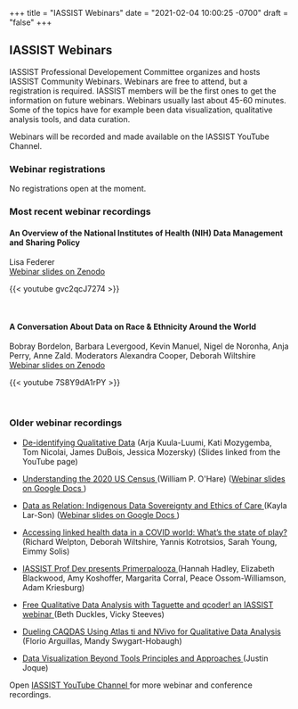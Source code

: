 +++
title = "IASSIST Webinars"
date = "2021-02-04 10:00:25 -0700"
draft = "false"
+++
## IASSIST Webinars

IASSIST Professional Developement Committee organizes and hosts IASSIST Community Webinars. Webinars are free to attend, but a registration is required. IASSIST members will be the first ones to get the information on future webinars. Webinars usually last about 45-60 minutes. Some of the topics have for example been data visualization, qualitative analysis tools, and data curation. 

Webinars will be recorded and made available on the IASSIST YouTube Channel.

### Webinar registrations

No registrations open at the moment.

<!--
#### IASSIST Webinar: An Overview of the National Institutes of Health (NIH) Data Management and Sharing Policy

January 11, 2023 11:00 AM-12:00 PM Eastern Time (US and Canada)

<a class="btn btn-template-main" href="https://us06web.zoom.us/meeting/register/tZYucuGsqj8qG9IpobcVo7oGWUH6ZU_7Cyz_" title="" >Registration <i class="fas fa-external-link-alt"></i></a>

Join us for a presentation and Q&A session with **Lisa Federer**, Acting Director of the National Library of Medicine’s Office of Strategic Initiatives.

Beginning January 25, 2023, the National Institutes of Health (NIH)’s new Data Management and Sharing Policy will require all researchers seeking NIH funding to describe how they will manage and share their data. This talk will provide an overview of the policy, including DMS policy expectations, the applicability of the policy, how to prepare a Data Management and Sharing Plan, and considerations for sharing data responsibly. The talk will also touch on roles for librarians in helping researchers to not only comply with the policy, but also to make research more reproducible, transparent, and reusable.

More about our speaker:

Lisa Federer is the Acting Director of the National Library of Medicine’s Office of Strategic Initiatives, serving as principal advisor to the NLM Director on strategic directions of NLM, including open science, analysis, evaluation, and reporting on NLM programs and activities. Prior to accepting this position, Lisa served as NLM’s Data Science and Open Science Librarian, and previously served as the Research Data Informationist at the National Institutes of Health Library, where she developed and ran the Library’s Data Services Program. She holds a PhD in information studies from the University of Maryland and an MLIS from the University of California-Los Angeles, as well as graduate certificates in data science and data visualization.

This webinar is brought to you by the IASSIST Professional Development Committee. It will last one hour and will include time at the end for a Q&A and comments from the audience.
-->


### Most recent webinar recordings

#### An Overview of the National Institutes of Health (NIH) Data Management and Sharing Policy

Lisa Federer <br /> [Webinar slides on Zenodo <i class="fas fa-external-link-alt"></i>](https://doi.org/10.5281/zenodo.7535199)

{{< youtube gvc2qcJ7274 >}}

<br />

#### A Conversation About Data on Race & Ethnicity Around the World

Bobray Bordelon, Barbara Levergood, Kevin Manuel, Nigel de Noronha, Anja Perry, Anne Zald. Moderators Alexandra Cooper, Deborah Wiltshire <br /> [Webinar slides on Zenodo <i class="fas fa-external-link-alt"></i>](https://doi.org/10.5281/zenodo.7400733)

{{< youtube 7S8Y9dA1rPY >}}

<br />


### Older webinar recordings

- [De-identifying Qualitative Data<i class="fas fa-external-link-alt"></i>](https://www.youtube.com/watch?v=MbKw3LR2rVo) (Arja Kuula-Luumi, Kati Mozygemba, Tom Nicolai, James DuBois, Jessica Mozersky) (Slides linked from the YouTube page)

- [Understanding the 2020 US Census <i class="fas fa-external-link-alt"></i>](https://www.youtube.com/watch?v=OR1I4h1Rx3M) (William P. O'Hare) ([Webinar slides on Google Docs <i class="fas fa-external-link-alt"></i>](https://docs.google.com/presentation/d/16kDTq8I1HjxplgrT4zM-8JvcQuJST3EZ/edit#slide=id.p1))

- [Data as Relation: Indigenous Data Sovereignty and Ethics of Care <i class="fas fa-external-link-alt"></i>](https://www.youtube.com/watch?v=QGYse9iDPWI) (Kayla Lar-Son) ([Webinar slides on Google Docs <i class="fas fa-external-link-alt"></i>](https://t.co/b5wQXGVz9J))

- [Accessing linked health data in a COVID world: What’s the state of play? <i class="fas fa-external-link-alt"></i>](https://www.youtube.com/watch?v=WE-kmduHahc) (Richard Welpton, Deborah Wiltshire, Yannis Kotrotsios, Sarah Young, Eimmy Solis)

- [IASSIST Prof Dev presents Primerpalooza <i class="fas fa-external-link-alt"></i>](https://www.youtube.com/watch?v=nw_Tk62-6mc) (Hannah Hadley, Elizabeth Blackwood, Amy Koshoffer, Margarita Corral, Peace Ossom-Williamson, Adam Kriesburg)

- [Free Qualitative Data Analysis with Taguette and qcoder! an IASSIST webinar <i class="fas fa-external-link-alt"></i>](https://www.youtube.com/watch?v=OIB_xLlM8Fw) (Beth Duckles, Vicky Steeves)

- [Dueling CAQDAS Using Atlas ti and NVivo for Qualitative Data Analysis <i class="fas fa-external-link-alt"></i>](https://www.youtube.com/watch?v=qCAB73zAjwk) (Florio Arguillas, Mandy Swygart-Hobaugh)

- [Data Visualization Beyond Tools Principles and Approaches <i class="fas fa-external-link-alt"></i>](https://www.youtube.com/watch?v=PgHNHdz8F-Y) (Justin Joque)

Open [IASSIST YouTube Channel <i class="fas fa-external-link-alt"></i>](https://www.youtube.com/channel/UC315efmsReDcFbWHpWBmb9g) for more webinar and conference recordings. <br /><br />